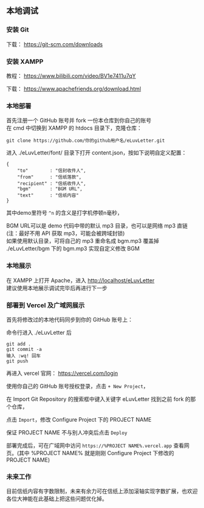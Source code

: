 ## 本地调试

### 安装 Git
下载： <https://git-scm.com/downloads>

### 安装 XAMPP
教程： <https://www.bilibili.com/video/BV1e7411u7qY>

下载： <https://www.apachefriends.org/download.html>

### 本地部署
首先注册一个 GitHub 账号并 fork 一份本仓库到你自己的账号
<br>
在 cmd 中切换到 XAMPP 的 htdocs 目录下，克隆仓库：
```
git clone https://github.com/你的github用户名/eLuvLetter.git
```

进入 ./eLuvLetter/font/ 目录下打开 content.json，按如下说明自定义配置：

```
{
    "to"        : "信封收件人",
    "from"      : "信纸落款",
    "recipient" : "信纸收件人",
    "bgm"       : "BGM URL",
    "text"      : "信纸内容"
}
```

其中demo里符号 `^n` 的含义是打字机停顿n毫秒，

BGM URL可以是 demo 代码中带的默认 mp3 目录，也可以是网络 mp3 直链(注：最好不用 API 获取 mp3，可能会被跨域封锁)
<br>
如果使用默认目录，可将自己的 mp3 重命名成 bgm.mp3 覆盖掉 ./eLuvLetter/bgm 下的 bgm.mp3 实现自定义修改 BGM

### 本地展示
在 XAMPP 上打开 Apache，进入 <http://localhost/eLuvLetter>
<br>
建议使用本地展示调试完毕后再进行下一步

### 部署到 Vercel 及广域网展示
首先将修改过的本地代码同步到你的 GitHub 账号上：

命令行进入 ./eLuvLetter 后
```
git add .
git commit -a
输入 :wq! 回车
git push
```

再进入 vercel 官网： <https://vercel.com/login>

使用你自己的 GitHub 账号授权登录，点击 `+ New Project`，

在 Import Git Repository 的搜索框中键入关键字 eLuvLetter 找到之前 fork 的那个仓库，

点击 `Import`，修改 Configure Project 下的 PROJECT NAME 

保证 PROJECT NAME 不与别人冲突后点击 `Deploy`

部署完成后，可在广域网中访问 `https://%PROJECT NAME%.vercel.app` 查看网页。(其中 %PROJECT NAME% 就是刚刚 Configure Project 下修改的 PROJECT NAME)

### 未来工作
目前信纸内容有字数限制，未来有余力可在信纸上添加滚轴实现字数扩展，也欢迎各位大神能在此基础上把这些问题优化掉。